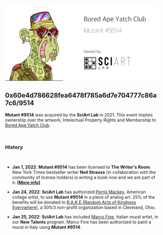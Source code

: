 
![](../images/mutant9514.png)

## 0x60e4d786628fea6478f785a6d7e704777c86a7c6/9514

**Mutant #9514** was acquired by the **SciArt Lab** in 2021. This event implies ownership over the artwork, Intelectual Property Rights and Membership to [Bored Ape Yatch Club](https://boredapeyachtclub.com/).

<br>

### History

<br>

* **Jan 1, 2022**: **Mutant #9514** has been licensed to **The Writer's Room**. New York Times bestseller writer **Neil Strauss** (in collaboration with the community of license holders) is writing a book now and we are part of it. **[[More info](https://www.jenkinsthevalet.com/press)]**

* **Jan 24, 2022**: **SciArt Lab** has authorized [Perris Mackey](https://www.instagram.com/p_ThaNerd/), American collage artist, to use **Mutant #9514** in a piece of analog art. 25% of the benefits will be donated to [R.A.K.E (Random Acts of Kindness Everywhere)](http://www.rakenow.org/), a 501c3 non-profit organization based in Cleveland, Ohio.   

* **Jan 25, 2022**: **SciArt Lab** has included [Marco Fine](https://www.instagram.com/p_ThaNerd/), Italian mural artist, in our **New Talents** program. Marco Fine has been authorized to paint a mural in Italy using **Mutant #9514**.   